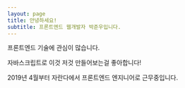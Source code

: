 ```yaml
---
layout: page
title: 안녕하세요!
subtitle: 프론트엔드 웹개발자 박준우입니다.
---
```


프론트엔드 기술에 관심이 많습니다.  

자바스크립트로 이것 저것 만들어보는걸 좋아합니다!  

2019년 4월부터 자란다에서 프론트엔드 엔지니어로 근무중입니다.
